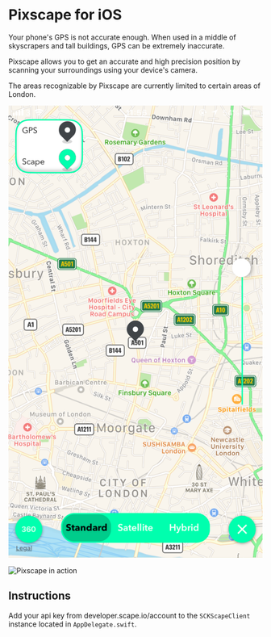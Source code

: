 # Pixscape for iOS


Your phone's GPS is not accurate enough. When used in a middle of skyscrapers and tall buildings, GPS can be extremely inaccurate.

Pixscape allows you to get an accurate and high precision position by scanning your surroundings using your device's camera.

The areas recognizable by Pixscape are currently limited to certain areas of London.

![Pixscape in action](Screenshots/iphone2.PNG?raw=true "Pixscape in action")

![Pixscape in action](Screenshots/iphone3.PNG?raw=true "Pixscape in action")

## Instructions

Add your api key from developer.scape.io/account to the `SCKScapeClient` instance located in `AppDelegate.swift`.
